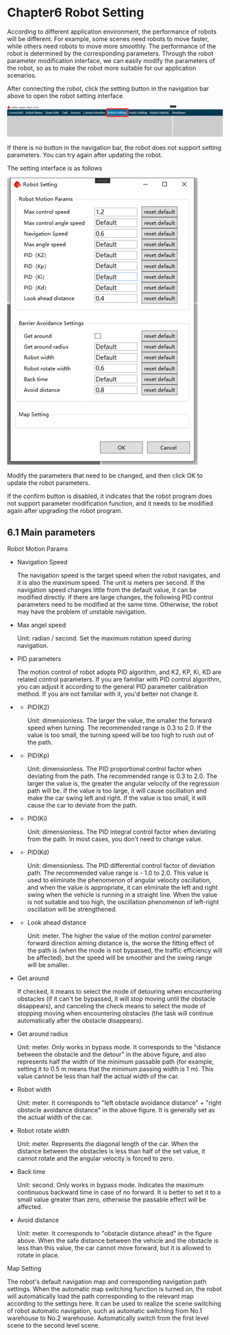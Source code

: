 # Chapter6 Robot Setting

According to different application environment, the performance of robots will be different. For example, some scenes need robots to move faster, while others need robots to move more smoothly. The performance of the robot is determined by the corresponding parameters. Through the robot parameter modification interface, we can easily modify the parameters of the robot, so as to make the robot more suitable for our application scenarios.

After connecting the robot, click the setting button in the navigation bar above to open the robot setting interface.

![setting button](images/params-btn.png)

If there is no button in the navigation bar, the robot does not support setting parameters. You can try again after updating the robot.

The setting interface is as follows

![setting-ui](images/params-ui.png)

Modify the parameters that need to be changed, and then click OK to update the robot parameters.

If the confirm button is disabled, it indicates that the robot program does not support parameter modification function, and it needs to be modified again after upgrading the robot program.

## 6.1 Main parameters 

Robot Motion Params

- Navigation Speed

  The navigation speed is the target speed when the robot navigates, and it is also the maximum speed. The unit is meters per second. If the navigation speed changes little from the default value, it can be modified directly. If there are large changes, the following PID control parameters need to be modified at the same time. Otherwise, the robot may have the problem of unstable navigation.

- Max angel speed

  Unit: radian / second. Set the maximum rotation speed during navigation.

- PID parameters

  The motion control of robot adopts PID algorithm, and K2, KP, Ki, KD are related control parameters. If you are familiar with PID control algorithm, you can adjust it according to the general PID parameter calibration method. If you are not familiar with it, you'd better not change it.

- - PID(K2)

    Unit: dimensionless. The larger the value, the smaller the forward speed when turning. The recommended range is 0.3 to 2.0. If the value is too small, the turning speed will be too high to rush out of the path.

- - PID(Kp)

    Unit: dimensionless. The PID proportional control factor when deviating from the path. The recommended range is 0.3 to 2.0. The larger the value is, the greater the angular velocity of the regression path will be. If the value is too large, it will cause oscillation and make the car swing left and right. If the value is too small, it will cause the car to deviate from the path.

- - PID(Ki)

    Unit: dimensionless. The PID integral control factor when deviating from the path. In most cases, you don't need to change value.

- - PID(Kd)

    Unit: dimensionless. The PID differential control factor of deviation path. The recommended value range is - 1.0 to 2.0. This value is used to eliminate the phenomenon of angular velocity oscillation, and when the value is appropriate, it can eliminate the left and right swing when the vehicle is running in a straight line. When the value is not suitable and too high, the oscillation phenomenon of left-right oscillation will be strengthened.

- - Look ahead distance

    Unit: meter. The higher the value of the motion control parameter forward direction aiming distance is, the worse the fitting effect of the path is (when the mode is not bypassed, the traffic efficiency will be affected), but the speed will be smoother and the swing range will be smaller.

- Get around

  If checked, it means to select the mode of detouring when encountering obstacles (if it can't be bypassed, it will stop moving until the obstacle disappears), and canceling the check means to select the mode of stopping moving when encountering obstacles (the task will continue automatically after the obstacle disappears).

- Get around radius

  Unit: meter. Only works in bypass mode. It corresponds to the "distance between the obstacle and the detour" in the above figure, and also represents half the width of the minimum passable path (for example, setting it to 0.5 m means that the minimum passing width is 1 m). This value cannot be less than half the actual width of the car.

- Robot width

  Unit: meter. It corresponds to "left obstacle avoidance distance" + "right obstacle avoidance distance" in the above figure. It is generally set as the actual width of the car.

- Robot rotate width

  Unit: meter. Represents the diagonal length of the car. When the distance between the obstacles is less than half of the set value, it cannot rotate and the angular velocity is forced to zero.

- Back time

  Unit: second. Only works in bypass mode. Indicates the maximum continuous backward time in case of no forward. It is better to set it to a small value greater than zero, otherwise the passable effect will be affected.

- Avoid distance

  Unit: meter. It corresponds to "obstacle distance ahead" in the figure above. When the safe distance between the vehicle and the obstacle is less than this value, the car cannot move forward, but it is allowed to rotate in place.

Map Setting

The robot's default navigation map and corresponding navigation path settings. When the automatic map switching function is turned on, the robot will automatically load the path corresponding to the relevant map according to the settings here. It can be used to realize the scene switching of robot automatic navigation, such as automatic switching from No.1 warehouse to No.2 warehouse. Automatically switch from the first level scene to the second level scene.